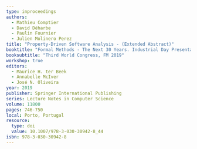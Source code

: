 ```yaml
---
type: inproceedings
authors:
  - Mathieu Comptier
  - David Déharbe
  - Paulin Fournier
  - Julien Molinero Perez
title: "Property-Driven Software Analysis - (Extended Abstract)"
booktitle: "Formal Methods - The Next 30 Years. Industrial Day Presentations."
booksubtitle: "Third World Congress, FM 2019"
workshop: true
editors:
  - Maurice H. ter Beek
  - Annabelle McIver
  - José N. Oliveira
year: 2019
publisher: Springer International Publishing
series: Lecture Notes in Computer Science
volume: 11800
pages: 746-750
local: Porto, Portugal
resource:
  type: doi
  value: 10.1007/978-3-030-30942-8_44
isbn: 978-3-030-30942-8
---
```

